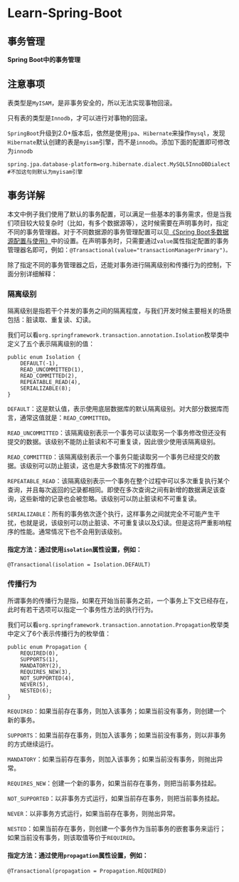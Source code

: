 # Learn-Spring-Boot

## 事务管理

**Spring Boot中的事务管理**

## 注意事项
表类型是`MyISAM`，是非事务安全的，所以无法实现事物回滚。 

只有表的类型是`Innodb`，才可以进行对事物的回滚。

`SpringBoot`升级到2.0+版本后，依然是使用`jpa`、`Hibernate`来操作`mysql`，发现`Hibernate`默认创建的表是`myisam`引擎，而不是`innodb`。添加下面的配置即可修改为`innodb`

```
spring.jpa.database-platform=org.hibernate.dialect.MySQL5InnoDBDialect
#不加这句则默认为myisam引擎
```

## 事务详解

本文中例子我们使用了默认的事务配置，可以满足一些基本的事务需求，但是当我们项目较大较复杂时（比如，有多个数据源等），这时候需要在声明事务时，指定不同的事务管理器。对于不同数据源的事务管理配置可以见[《Spring Boot多数据源配置与使用》](https://github.com/ZP-AlwaysWin/Learn-Spring-Boot/tree/master/demo8)中的设置。在声明事务时，只需要通过`value`属性指定配置的事务管理器名即可，例如：`@Transactional(value="transactionManagerPrimary")。`

除了指定不同的事务管理器之后，还能对事务进行隔离级别和传播行为的控制，下面分别详细解释：

### 隔离级别

隔离级别是指若干个并发的事务之间的隔离程度，与我们开发时候主要相关的场景包括：脏读取、重复读、幻读。

我们可以看`org.springframework.transaction.annotation.Isolation`枚举类中定义了五个表示隔离级别的值：

```
public enum Isolation {
    DEFAULT(-1),
    READ_UNCOMMITTED(1),
    READ_COMMITTED(2),
    REPEATABLE_READ(4),
    SERIALIZABLE(8);
}
```

`DEFAULT`：这是默认值，表示使用底层数据库的默认隔离级别。对大部分数据库而言，通常这值就是：`READ_COMMITTED`。

`READ_UNCOMMITTED`：该隔离级别表示一个事务可以读取另一个事务修改但还没有提交的数据。该级别不能防止脏读和不可重复读，因此很少使用该隔离级别。

`READ_COMMITTED`：该隔离级别表示一个事务只能读取另一个事务已经提交的数据。该级别可以防止脏读，这也是大多数情况下的推荐值。

`REPEATABLE_READ`：该隔离级别表示一个事务在整个过程中可以多次重复执行某个查询，并且每次返回的记录都相同。即使在多次查询之间有新增的数据满足该查询，这些新增的记录也会被忽略。该级别可以防止脏读和不可重复读。

`SERIALIZABLE`：所有的事务依次逐个执行，这样事务之间就完全不可能产生干扰，也就是说，该级别可以防止脏读、不可重复读以及幻读。但是这将严重影响程序的性能。通常情况下也不会用到该级别。

#### 指定方法：通过使用`isolation`属性设置，例如：

`@Transactional(isolation = Isolation.DEFAULT)`

### 传播行为

所谓事务的传播行为是指，如果在开始当前事务之前，一个事务上下文已经存在，此时有若干选项可以指定一个事务性方法的执行行为。

我们可以看`org.springframework.transaction.annotation.Propagation`枚举类中定义了6个表示传播行为的枚举值：

```
public enum Propagation {
    REQUIRED(0),
    SUPPORTS(1),
    MANDATORY(2),
    REQUIRES_NEW(3),
    NOT_SUPPORTED(4),
    NEVER(5),
    NESTED(6);
}

```

`REQUIRED`：如果当前存在事务，则加入该事务；如果当前没有事务，则创建一个新的事务。

`SUPPORTS`：如果当前存在事务，则加入该事务；如果当前没有事务，则以非事务的方式继续运行。

`MANDATORY`：如果当前存在事务，则加入该事务；如果当前没有事务，则抛出异常。

`REQUIRES_NEW`：创建一个新的事务，如果当前存在事务，则把当前事务挂起。

`NOT_SUPPORTED`：以非事务方式运行，如果当前存在事务，则把当前事务挂起。

`NEVER`：以非事务方式运行，如果当前存在事务，则抛出异常。

`NESTED`：如果当前存在事务，则创建一个事务作为当前事务的嵌套事务来运行；如果当前没有事务，则该取值等价于`REQUIRED`。

#### 指定方法：通过使用`propagation`属性设置，例如：

`@Transactional(propagation = Propagation.REQUIRED)`

